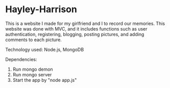 # Hayley-Harrison

This is a website I made for my girlfriend and I to record our memories. This website was done with MVC, and it includes functions such as user authentication, registering, blogging, posting pictures, and adding comments to each picture.

Technology used: Node.js, MongoDB

Dependencies:
1) Run mongo demon
2) Run mongo server
3) Start the app by "node app.js"